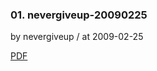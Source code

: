 ### 01. nevergiveup-20090225

by nevergiveup / at 2009-02-25

[PDF](https://s3.ap-northeast-2.amazonaws.com/sparcs.home/seminars/nevergiveup-20090304-1.pdf)
